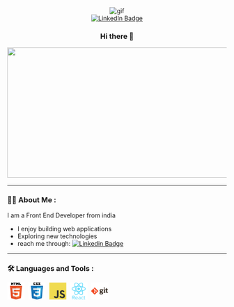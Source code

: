 <div id="header" align="center">
  <img
    src="https://media.giphy.com/media/cpAGF6uxLw93uuQNNJ/giphy.gif"
    alt="gif"
    width="100px"
  />
  <div id="badges">
    <a href="your-linkedin-URL">
      <img
        src="https://img.shields.io/badge/LinkedIn-blue?style=for-the-badge&logo=linkedin&logoColor=white"
        alt="LinkedIn Badge"
      />
    </a>
  </div>

### Hi there 👋
  
</div>

<div align="center">
  <img
    src="https://media.giphy.com/media/Y4ak9Ki2GZCbJxAnJD/giphy.gif"
    width="600"
    height="300"
  />
</div>
  
---

### :man_technologist: About Me :

I am a Front End Developer from india
- I enjoy building web applications
- Exploring new technologies
- reach me through: [![Linkedin Badge](https://img.shields.io/badge/-Linkedin-blue?style=flat&logo=Linkedin&logoColor=white)](your-linkedin-url)

---

### :hammer_and_wrench: Languages and Tools :

<div>
  <img
    src="https://github.com/devicons/devicon/blob/master/icons/html5/html5-original-wordmark.svg"
    title="Java"
    alt="Java"
    width="40"
    height="40"
  />&nbsp;
  <img
    src="https://github.com/devicons/devicon/blob/master/icons/css3/css3-original-wordmark.svg"
    title="Java"
    alt="Java"
    width="40"
    height="40"
  />&nbsp;
  <img
    src="https://github.com/devicons/devicon/blob/master/icons/javascript/javascript-original.svg"
    title="Java"
    alt="Java"
    width="40"
    height="40"
  />&nbsp;
  <img
    src="https://github.com/devicons/devicon/blob/master/icons/react/react-original-wordmark.svg"
    title="React"
    alt="React"
    width="40"
    height="40"
  />&nbsp;
  <img
    src="https://github.com/devicons/devicon/blob/master/icons/git/git-original-wordmark.svg"
    title="Java"
    alt="Java"
    width="40"
    height="40"
  />&nbsp;
</div>



<!--
**wenzelbarboza/wenzelbarboza** is a ✨ _special_ ✨ repository because its `README.md` (this file) appears on your GitHub profile.

Here are some ideas to get you started:

- 🔭 I’m currently working on ...
- 🌱 I’m currently learning ...
- 👯 I’m looking to collaborate on ...
- 🤔 I’m looking for help with ...
- 💬 Ask me about ...
- 📫 How to reach me: ...
- 😄 Pronouns: ...
- ⚡ Fun fact: ...
-->
